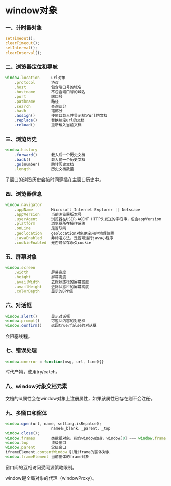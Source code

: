 # window对象

### 一、计时器对象

```javascript
setTimeout();
clearTimeout();
setInterval();
clearInterval();
```



### 二、浏览器定位和导航

```javascript
window.location		url对象
	.protocol		协议
	.host			包含端口号的域名
	.hostname		不包含端口号的域名
	.port			端口号
	.pathname		路径
	.search			查询部分
	.hash			锚部分
	.assign()		使窗口载入并显示制定url的文档
	.replace()		替换制定url的文档
	.reload()		重新载入当前文档
```



### 三、浏览历史

```javascript
window.history
	.forward()		载入后一个历史文档
	.back()			载入前一个历史文档
	.go(number)		跳转历史文档
	.length			历史文档数量
```

子窗口的浏览历史会按时间穿插在主窗口历史中。

### 四、浏览器信息

```javascript
window.navigator
	.appName		Microsoft Internet Explorer || Netscape
	.appVersion		当前浏览器版本号
	.userAgent		浏览器在USER-AGENT HTTP头发送的字符串，包含appVersion
	.platform		浏览器所在操作系统
    .onLine			是否联网
    .geolocation	geolocation对象确定用户地理位置
    .javaEnabled	非标准方法，是否可运行java小程序
    .cookieEnabled	是否可保存永久cookie
```

### 五、屏幕对象

```javascript
window.screen
	.width			屏幕宽度
	.height			屏幕高度
	.availWidth		去除状态栏的屏幕宽度
	.availHeight	去除状态栏的屏幕高度
    .colorDepth		显示的BPP值
```

### 六、对话框

```javascript
window.alert()		显示对话框
window.prompt()		可返回内容的对话框
window.confirm()	返回true/false的对话框
```

会阻塞线程。

### 七、错误处理

```javascript
window.onerror = function(msg, url, line){}
```

时代产物，使用try/catch。

### 八、window对象文档元素

文档的id属性会在window对象上注册属性，如果该属性已存在则不会注册。

### 九、多窗口和窗体

```javascript
window.open(url, name, setting,isRepalce);	
					name有_blank，_parent，_top
window.close();
window.frames		类数组对象，指向window自身，window[0] === window.frames[0]
window.top			顶级窗口
window.parent		父级窗口
iframeElement.contentWindow	引用iframe的窗体对象
window.frameElement	当前窗体的frame对象
```

窗口间的互相访问受同源策略限制。

window是全局对象的代理（windowProxy）。